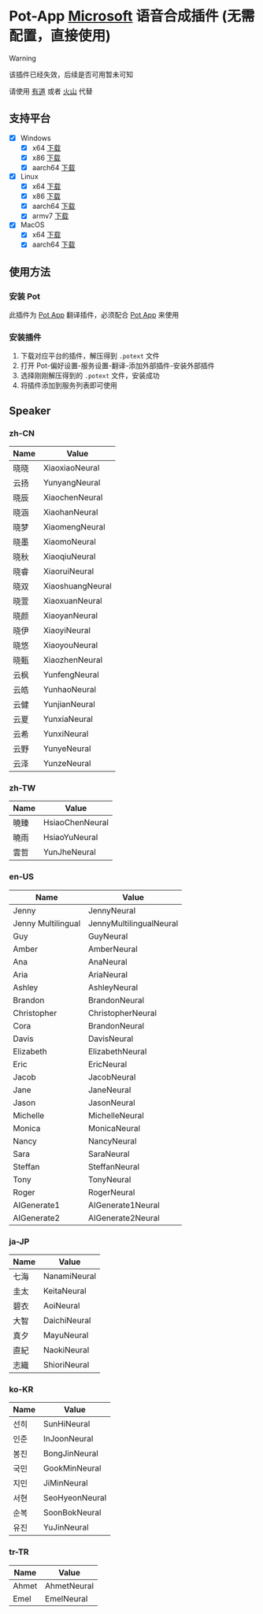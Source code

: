 # Pot-App [Microsoft](https://azure.microsoft.com/zh-cn/products/ai-services/text-to-speech) 语音合成插件 (无需配置，直接使用)

> [!WARNING]
> 该插件已经失效，后续是否可用暂未可知
> 
> 请使用 [有道](https://github.com/TechDecryptor/pot-app-tts-plugin-youdao) 或者 [火山](https://github.com/TechDecryptor/pot-app-tts-plugin-volcengine) 代替

## 支持平台

- [x] Windows
  - [x] x64 [下载](https://gh.pylogmon.com/https://github.com/TechDecryptor/pot-app-tts-plugin-microsoft/releases/latest/download/x86_64-pc-windows-msvc.zip)
  - [x] x86 [下载](https://gh.pylogmon.com/https://github.com/TechDecryptor/pot-app-tts-plugin-microsoft/releases/latest/download/i686-pc-windows-msvc.zip)
  - [x] aarch64 [下载](https://gh.pylogmon.com/https://github.com/TechDecryptor/pot-app-tts-plugin-microsoft/releases/latest/download/aarch64-pc-windows-msvc.zip)
- [x] Linux
  - [x] x64 [下载](https://gh.pylogmon.com/https://github.com/TechDecryptor/pot-app-tts-plugin-microsoft/releases/latest/download/x86_64-unknown-linux-gnu.zip)
  - [x] x86 [下载](https://gh.pylogmon.com/https://github.com/TechDecryptor/pot-app-tts-plugin-microsoft/releases/latest/download/i686-unknown-linux-gnu.zip)
  - [x] aarch64 [下载](https://gh.pylogmon.com/https://github.com/TechDecryptor/pot-app-tts-plugin-microsoft/releases/latest/download/aarch64-unknown-linux-gnu.zip)
  - [x] armv7 [下载](https://gh.pylogmon.com/https://github.com/TechDecryptor/pot-app-tts-plugin-microsoft/releases/latest/download/armv7-unknown-linux-gnueabihf.zip)
- [x] MacOS
  - [x] x64 [下载](https://gh.pylogmon.com/https://github.com/TechDecryptor/pot-app-tts-plugin-microsoft/releases/latest/download/x86_64-apple-darwin.zip)
  - [x] aarch64 [下载](https://gh.pylogmon.com/https://github.com/TechDecryptor/pot-app-tts-plugin-microsoft/releases/latest/download/aarch64-apple-darwin.zip)

## 使用方法

### 安装 Pot

此插件为 [Pot App](https://github.com/pot-app/pot-desktop) 翻译插件，必须配合 [Pot App](https://github.com/pot-app/pot-desktop) 来使用

### 安装插件

1. 下载对应平台的插件，解压得到 `.potext` 文件
2. 打开 Pot-偏好设置-服务设置-翻译-添加外部插件-安装外部插件
3. 选择刚刚解压得到的 `.potext` 文件，安装成功
4. 将插件添加到服务列表即可使用

## Speaker

### zh-CN

| Name |      Value     |
|------|----------------|
| 晓晓 | XiaoxiaoNeural |
| 云扬 | YunyangNeural |
| 晓辰 | XiaochenNeural |
| 晓涵 | XiaohanNeural |
| 晓梦 | XiaomengNeural |
| 晓墨 | XiaomoNeural |
| 晓秋 | XiaoqiuNeural |
| 晓睿 | XiaoruiNeural |
| 晓双 | XiaoshuangNeural |
| 晓萱 | XiaoxuanNeural |
| 晓颜 | XiaoyanNeural |
| 晓伊 | XiaoyiNeural |
| 晓悠 | XiaoyouNeural |
| 晓甄 | XiaozhenNeural |
| 云枫 | YunfengNeural |
| 云皓 | YunhaoNeural |
| 云健 | YunjianNeural |
| 云夏 | YunxiaNeural |
| 云希 | YunxiNeural |
| 云野 | YunyeNeural |
| 云泽 | YunzeNeural |

### zh-TW

| Name |      Value     |
|------|----------------|
| 曉臻 | HsiaoChenNeural |
| 曉雨 | HsiaoYuNeural |
| 雲哲 | YunJheNeural |

### en-US

| Name |      Value     |
|------|----------------|
| Jenny | JennyNeural |
| Jenny Multilingual | JennyMultilingualNeural |
| Guy | GuyNeural |
| Amber | AmberNeural |
| Ana | AnaNeural |
| Aria | AriaNeural |
| Ashley | AshleyNeural |
| Brandon | BrandonNeural |
| Christopher | ChristopherNeural |
| Cora | BrandonNeural |
| Davis | DavisNeural |
| Elizabeth | ElizabethNeural |
| Eric | EricNeural |
| Jacob | JacobNeural |
| Jane | JaneNeural |
| Jason | JasonNeural |
| Michelle | MichelleNeural |
| Monica | MonicaNeural |
| Nancy | NancyNeural |
| Sara | SaraNeural |
| Steffan | SteffanNeural |
| Tony | TonyNeural |
| Roger | RogerNeural |
| AIGenerate1 | AIGenerate1Neural |
| AIGenerate2 | AIGenerate2Neural |

### ja-JP

| Name |      Value     |
|------|----------------|
| 七海 | NanamiNeural |
| 圭太 | KeitaNeural |
| 碧衣 | AoiNeural |
| 大智 | DaichiNeural |
| 真夕 | MayuNeural |
| 直紀 | NaokiNeural |
| 志織 | ShioriNeural |

### ko-KR

| Name |      Value     |
|------|----------------|
| 선히 | SunHiNeural |
| 인준 | InJoonNeural |
| 봉진 | BongJinNeural |
| 국민 | GookMinNeural |
| 지민 | JiMinNeural |
| 서현 | SeoHyeonNeural |
| 순복 | SoonBokNeural |
| 유진 | YuJinNeural |

### tr-TR

| Name |      Value     |
|------|----------------|
| Ahmet | AhmetNeural |
| Emel | EmelNeural |
